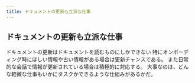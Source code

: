 ```yaml
---
title: ドキュメントの更新も立派な仕事
---
```


## ドキュメントの更新も立派な仕事

ドキュメントの更新はドキュメントを読むものにしかできない
特にオンボーディング時にほしい情報や古い情報がある場合は更新チャンスである。
また日常的な会話で情報が更新されている場合は積極的に対応する。
大事なのは、どんな軽微な仕事もいかにタスクかできるような仕組みがあるかだ。
